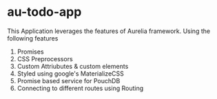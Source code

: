 # au-todo-app
This Application leverages the features of Aurelia framework.
Using the following features
  1. Promises
  2. CSS Preprocessors
  3. Custom Attriubutes & custom elements
  4. Styled using google's MaterializeCSS
  5. Promise based service for PouchDB
  6. Connecting to different routes using Routing
